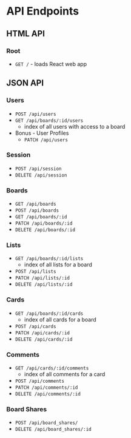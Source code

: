 # API Endpoints

## HTML API

### Root

- `GET /` - loads React web app

## JSON API

### Users

- `POST /api/users`
- `GET /api/boards/:id/users`
  - index of all users with access to a board
- Bonus - User Profiles
  - `PATCH /api/users`

### Session

- `POST /api/session`
- `DELETE /api/session`

### Boards

- `GET /api/boards`
- `POST /api/boards`
- `GET /api/boards/:id`
- `PATCH /api/boards/:id`
- `DELETE /api/boards/:id`

### Lists

- `GET /api/boards/:id/lists`
  - index of all lists for a board
- `POST /api/lists`
- `PATCH /api/lists/:id`
- `DELETE /api/lists/:id`

### Cards

- `GET /api/boards/:id/cards`
  - index of all cards for a board
- `POST /api/cards`
- `PATCH /api/cards/:id`
- `DELETE /api/cards/:id`

### Comments

- `GET /api/cards/:id/comments`
  - index of all comments for a card
- `POST /api/comments`
- `PATCH /api/comments/:id`
- `DELETE /api/comments/:id`

### Board Shares

- `POST /api/board_shares/`
- `DELETE /api/board_shares/:id`
